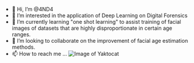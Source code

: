 - 👋 Hi, I’m @4ND4
- 👀 I’m interested in the application of Deep Learning on Digital Forensics
- 🌱 I’m currently learning "one shot learning" to assist training of facial images of datasets that are highly disproportionate in certain age ranges.
- 💞️ I’m looking to collaborate on the improvement of facial age estimation methods.
- 📫 How to reach me ... ![Image of Yaktocat](https://octodex.github.com/images/yaktocat.png)

<!---
4ND4/4ND4 is a ✨ special ✨ repository because its `README.md` (this file) appears on your GitHub profile.
You can click the Preview link to take a look at your changes.
--->
